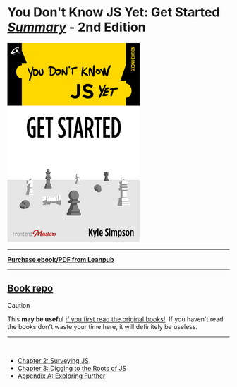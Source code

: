 # You Don't Know JS Yet: Get Started <ins>**_Summary_**</ins> - 2nd Edition

<img src="images/cover.png" width="300">

---

**[Purchase ebook/PDF from Leanpub](https://leanpub.com/ydkjsy-get-started)**

---

## <a href="https://github.com/getify/You-Dont-Know-JS/tree/2nd-ed/get-started">Book repo</a>

> [!CAUTION]
> This **may be useful** <ins>if you first read the <a href="https://github.com/getify/You-Dont-Know-JS">original books!</a></ins>.
> If you haven't read the books don't waste your time here, it will definitely be useless.

---

<br>

- [Chapter 2: Surveying JS](ch2-summary.md)
- [Chapter 3: Digging to the Roots of JS](ch3-summary.md)
- [Appendix A: Exploring Further](apA-summary.md)
